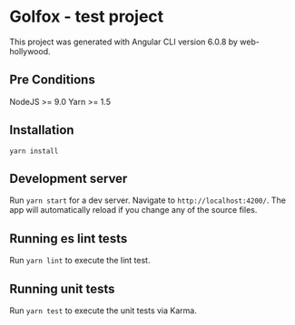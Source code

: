 # Golfox - test project

This project was generated with Angular CLI version 6.0.8 by web-hollywood.

## Pre Conditions

NodeJS >= 9.0
Yarn >= 1.5

## Installation

`yarn install`

## Development server

Run `yarn start` for a dev server.
Navigate to `http://localhost:4200/`. The app will automatically reload if you change any of the source files.

## Running es lint tests
Run `yarn lint` to execute the lint test.

## Running unit tests

Run `yarn test` to execute the unit tests via Karma.